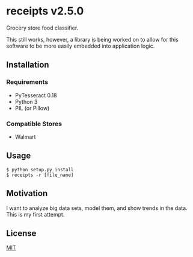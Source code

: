 # receipts v2.5.0

Grocery store food classifier.

This still works, however, a library is being worked on to allow for this software to be more easily embedded into application logic.

## Installation
### Requirements
* PyTesseract 0.18
* Python 3
* PIL (or Pillow)

### Compatible Stores
* Walmart

## Usage

    $ python setup.py install
    $ receipts -r [file_name]

## Motivation

I want to analyze big data sets, model them, and show trends in the data. This is my first attempt.

## License

[MIT](LICENSE)


